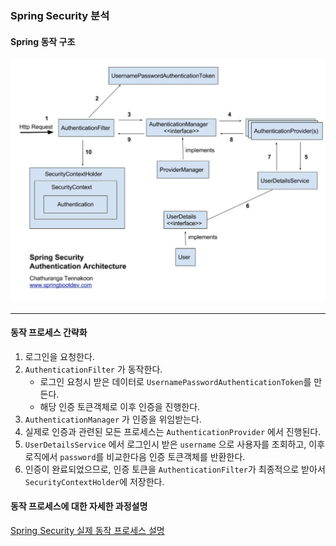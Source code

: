 ### Spring Security 분석

#### Spring 동작 구조

![Architecture](./src/main/resources/static/images/security-architecture.png)

---

#### 동작 프로세스 간략화

1. 로그인을 요청한다.
2. `AuthenticationFilter` 가 동작한다.
   - 로그인 요청시 받은 데이터로 `UsernamePasswordAuthenticationToken`를 만든다.
   - 해당 인증 토큰객체로 이후 인증을 진행한다.
3. `AuthenticationManager` 가 인증을 위임받는다.
4. 실제로 인증과 관련된 모든 프로세스는 `AuthenticationProvider` 에서 진행된다.
5. `UserDetailsService` 에서 로그인시 받은 `username` 으로 사용자를 조회하고, 이후 로직에서 `password`를 비교한다음 인증 토큰객체를 반환한다.
6. 인증이 완료되었으므로, 인증 토큰을 `AuthenticationFilter`가 최종적으로 받아서 `SecurityContextHolder`에 저장한다.

#### 동작 프로세스에 대한 자세한 과정설명
[Spring Security 실제 동작 프로세스 설명](https://awse2050.tistory.com/112)
